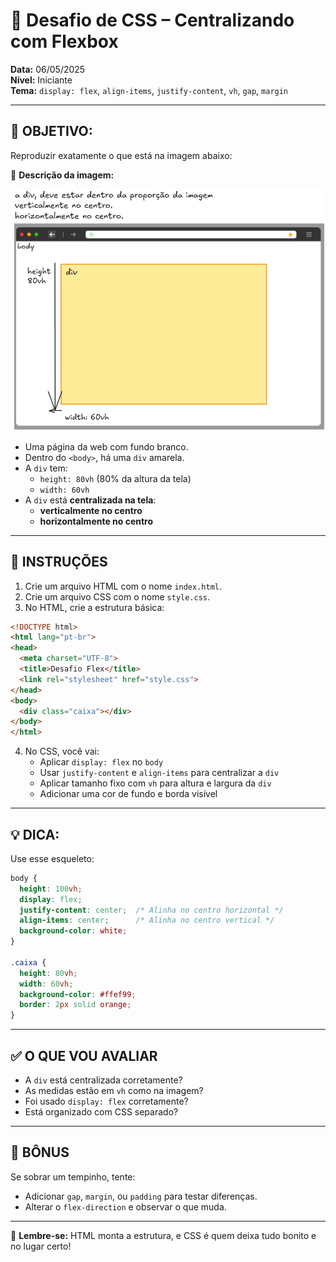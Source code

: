 
# 🧠 Desafio de CSS – Centralizando com Flexbox

**Data:** 06/05/2025  
**Nível:** Iniciante  
**Tema:** `display: flex`, `align-items`, `justify-content`, `vh`, `gap`, `margin`

---

## 🎯 OBJETIVO:

Reproduzir exatamente o que está na imagem abaixo:

📸 **Descrição da imagem:**

![alt text](image1.png)

- Uma página da web com fundo branco.
- Dentro do `<body>`, há uma `div` amarela.
- A `div` tem:
  - `height: 80vh` (80% da altura da tela)
  - `width: 60vh`
- A `div` está **centralizada na tela**:
  - **verticalmente no centro**
  - **horizontalmente no centro**

---

## 🧩 INSTRUÇÕES

1. Crie um arquivo HTML com o nome `index.html`.
2. Crie um arquivo CSS com o nome `style.css`.
3. No HTML, crie a estrutura básica:
```html
<!DOCTYPE html>
<html lang="pt-br">
<head>
  <meta charset="UTF-8">
  <title>Desafio Flex</title>
  <link rel="stylesheet" href="style.css">
</head>
<body>
  <div class="caixa"></div>
</body>
</html>
```

4. No CSS, você vai:
   - Aplicar `display: flex` no `body`
   - Usar `justify-content` e `align-items` para centralizar a `div`
   - Aplicar tamanho fixo com `vh` para altura e largura da `div`
   - Adicionar uma cor de fundo e borda visível

---

## 💡 DICA:

Use esse esqueleto:

```css
body {
  height: 100vh;
  display: flex;
  justify-content: center;  /* Alinha no centro horizontal */
  align-items: center;      /* Alinha no centro vertical */
  background-color: white;
}

.caixa {
  height: 80vh;
  width: 60vh;
  background-color: #ffef99;
  border: 2px solid orange;
}
```

---

## ✅ O QUE VOU AVALIAR

- A `div` está centralizada corretamente?
- As medidas estão em `vh` como na imagem?
- Foi usado `display: flex` corretamente?
- Está organizado com CSS separado?

---

## 🔄 BÔNUS

Se sobrar um tempinho, tente:

- Adicionar `gap`, `margin`, ou `padding` para testar diferenças.
- Alterar o `flex-direction` e observar o que muda.

---

📝 **Lembre-se:** HTML monta a estrutura, e CSS é quem deixa tudo bonito e no lugar certo!

